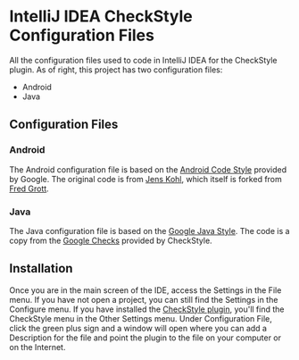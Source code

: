 # IntelliJ IDEA CheckStyle Configuration Files
All the configuration files used to code in IntelliJ IDEA for the CheckStyle plugin. As of right, this project has two configuration files:
* Android
* Java

## Configuration Files
### Android
The Android configuration file is based on the [Android Code Style](https://source.android.com/source/code-style.html) provided by Google. The original code is from [Jens Kohl](https://gist.github.com/jk/4370929), which itself is forked from [Fred Grott](https://gist.github.com/shareme/948425).

### Java
The Java configuration file is based on the [Google Java Style](http://google.github.io/styleguide/javaguide.html). The code is a copy from the [Google Checks](https://github.com/checkstyle/checkstyle/blob/master/src/main/resources/google_checks.xml) provided by CheckStyle.

## Installation
Once you are in the main screen of the IDE, access the Settings in the File menu. If you have not open a project, you can still find the Settings in the Configure menu. If you have installed the [CheckStyle plugin](), you'll find the CheckStyle menu in the Other Settings menu. Under Configuration File, click the green plus sign and a window will open where you can add a Description for the file and point the plugin to the file on your computer or on the Internet.
